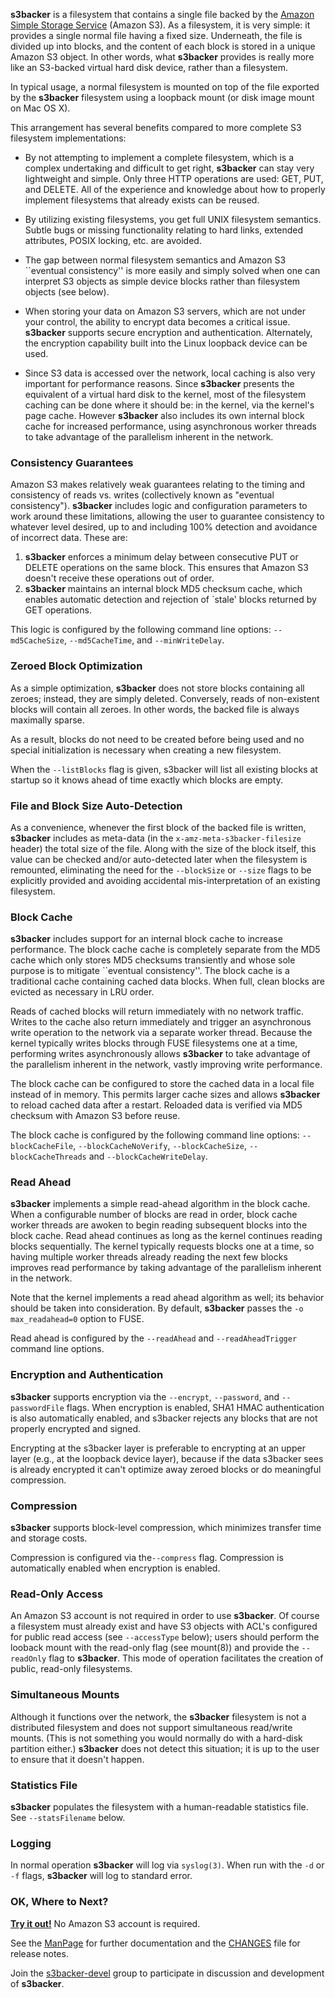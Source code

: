 **s3backer** is a filesystem that contains a single file backed by the [Amazon Simple Storage Service](http://aws.amazon.com/s3) (Amazon S3).  As a filesystem, it is very simple: it provides a single normal file having a fixed size.  Underneath, the file is divided up into blocks, and the content of each block is stored in a unique Amazon S3 object.  In other words, what **s3backer** provides is really more like an S3-backed virtual hard disk device, rather than a filesystem.

In typical usage, a normal filesystem is mounted on top of the file exported by the **s3backer** filesystem using a loopback mount (or disk image mount on Mac OS X).

This arrangement has several benefits compared to more complete S3 filesystem implementations:

  * By not attempting to implement a complete filesystem, which is a complex undertaking and difficult to get right, **s3backer** can stay very lightweight and simple. Only three HTTP operations are used: GET, PUT, and DELETE.  All of the experience and knowledge about how to properly implement filesystems that already exists can be reused.

  * By utilizing existing filesystems, you get full UNIX filesystem semantics.  Subtle bugs or missing functionality relating to hard links, extended attributes, POSIX locking, etc. are avoided.

  * The gap between normal filesystem semantics and Amazon S3 ``eventual consistency'' is more easily and simply solved when one can interpret S3 objects as simple device blocks rather than filesystem objects (see below).

  * When storing your data on Amazon S3 servers, which are not under your control, the ability to encrypt data becomes a critical issue. **s3backer** supports secure encryption and authentication. Alternately, the encryption capability built into the Linux loopback device can be used.

  * Since S3 data is accessed over the network, local caching is also very important for performance reasons.  Since **s3backer** presents the equivalent of a virtual hard disk to the kernel, most of the filesystem caching can be done where it should be: in the kernel, via the kernel's page cache.  However **s3backer** also includes its own internal block cache for increased performance, using asynchronous worker threads to take advantage of the parallelism inherent in the network.

### Consistency Guarantees
Amazon S3 makes relatively weak guarantees relating to the timing and consistency of reads vs. writes (collectively known as "eventual consistency").  **s3backer** includes logic and configuration parameters to work around these limitations, allowing the user to guarantee consistency to whatever level desired, up to and including 100% detection and avoidance of incorrect data. These are:

  1. **s3backer** enforces a minimum delay between consecutive PUT or DELETE operations on the same block.  This ensures that Amazon S3 doesn't receive these operations out of order.
  1. **s3backer** maintains an internal block MD5 checksum cache, which enables automatic detection and rejection of `stale' blocks returned by GET operations.

This logic is configured by the following command line options: `--md5CacheSize`, `--md5CacheTime`, and `--minWriteDelay`.

### Zeroed Block Optimization
As a simple optimization, **s3backer** does not store blocks containing all zeroes; instead, they are simply deleted.  Conversely, reads of non-existent blocks will contain all zeroes.  In other words, the backed file is always maximally sparse.

As a result, blocks do not need to be created before being used and no special initialization is necessary when creating a new filesystem.

When the `--listBlocks` flag is given, s3backer will list all existing blocks at startup so it knows ahead of time exactly which blocks are empty.

### File and Block Size Auto-Detection
As a convenience, whenever the first block of the backed file is written, **s3backer** includes as meta-data (in the `x-amz-meta-s3backer-filesize` header) the total size of the file.  Along with the size of the block itself, this value can be checked and/or auto-detected later when the filesystem is remounted, eliminating the need for the `--blockSize` or `--size` flags to be explicitly provided and avoiding accidental mis-interpretation of an existing filesystem.

### Block Cache
**s3backer** includes support for an internal block cache to increase performance.  The block cache cache is completely separate from the MD5 cache which only stores MD5 checksums transiently and whose sole purpose is to mitigate ``eventual consistency''.  The block cache is a traditional cache containing cached data blocks.  When full, clean blocks are evicted as necessary in LRU order.

Reads of cached blocks will return immediately with no network traffic. Writes to the cache also return immediately and trigger an asynchronous write operation to the network via a separate worker thread.  Because the kernel typically writes blocks through FUSE filesystems one at a time, performing writes asynchronously allows **s3backer** to take advantage of the parallelism inherent in the network, vastly improving write performance.

The block cache can be configured to store the cached data in a local file instead of in memory.  This permits larger cache sizes and allows **s3backer** to reload cached data after a restart.  Reloaded data is verified via MD5 checksum with Amazon S3 before reuse.

The block cache is configured by the following command line options: `--blockCacheFile`, `--blockCacheNoVerify`, `--blockCacheSize`, `--blockCacheThreads` and `--blockCacheWriteDelay`.

### Read Ahead
**s3backer** implements a simple read-ahead algorithm in the block cache.  When a configurable number of blocks are read in order, block cache worker threads are awoken to begin reading subsequent blocks into the block cache. Read ahead continues as long as the kernel continues reading blocks sequentially. The kernel typically requests blocks one at a time, so having multiple worker threads already reading the next few blocks improves read performance by taking advantage of the parallelism inherent in the network.

Note that the kernel implements a read ahead algorithm as well; its behavior should be taken into consideration.  By default, **s3backer** passes the `-o max_readahead=0` option to FUSE.

Read ahead is configured by the `--readAhead` and `--readAheadTrigger` command line options.

### Encryption and Authentication
**s3backer** supports encryption via the `--encrypt`, `--password`, and `--passwordFile` flags.  When encryption is enabled, SHA1 HMAC authentication is also automatically enabled, and s3backer rejects any blocks that are not properly encrypted and signed.

Encrypting at the s3backer layer is preferable to encrypting at an upper layer (e.g., at the loopback device layer), because if the data s3backer sees is already encrypted it can't optimize away zeroed blocks or do meaningful compression.

### Compression
**s3backer** supports block-level compression, which minimizes transfer time and storage costs.

Compression is configured via the`--compress` flag. Compression is automatically enabled when encryption is enabled.

### Read-Only Access
An Amazon S3 account is not required in order to use **s3backer**.  Of course a filesystem must already exist and have S3 objects with ACL's configured for public read access (see `--accessType` below); users should perform the looback mount with the read-only flag (see mount(8)) and provide the `--readOnly` flag to **s3backer**.  This mode of operation facilitates the creation of public, read-only filesystems.

### Simultaneous Mounts
Although it functions over the network, the **s3backer** filesystem is not a distributed filesystem and does not support simultaneous read/write mounts.  (This is not something you would normally do with a hard-disk partition either.)  **s3backer** does not detect this situation; it is up to the user to ensure that it doesn't happen.

### Statistics File
**s3backer** populates the filesystem with a human-readable statistics file.  See `--statsFilename` below.

### Logging
In normal operation **s3backer** will log via `syslog(3)`.  When run with the `-d` or `-f` flags, **s3backer** will log to standard error.

### OK, Where to Next?

**[Try it out!](https://github.com/archiecobbs/s3backer/wiki/RunningTheDemo)** No Amazon S3 account is required.

See the [ManPage](https://github.com/archiecobbs/s3backer/wiki/ManPage) for further documentation and the [CHANGES](https://github.com/archiecobbs/s3backer/blob/master/CHANGES) file for release notes.

Join the [s3backer-devel](http://groups.google.com/group/s3backer-devel) group to participate in discussion and development of **s3backer**.
